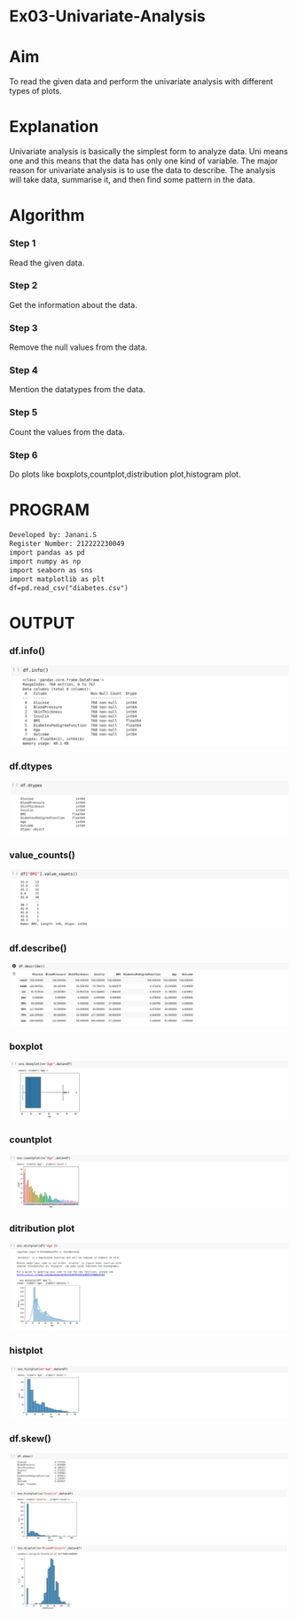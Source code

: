 # Ex03-Univariate-Analysis
# Aim
To read the given data and perform the univariate analysis with different types of plots.

# Explanation
Univariate analysis is basically the simplest form to analyze data. Uni means one and this means that the data has only one kind of variable. The major reason for univariate analysis is to use the data to describe. The analysis will take data, summarise it, and then find some pattern in the data.

# Algorithm
### Step 1
Read the given data.

### Step 2
Get the information about the data.

### Step 3
Remove the null values from the data.

### Step 4
Mention the datatypes from the data.

### Step 5
Count the values from the data.

### Step 6
Do plots like boxplots,countplot,distribution plot,histogram plot.


# PROGRAM
```
Developed by: Janani.S
Register Number: 212222230049
import pandas as pd
import numpy as np
import seaborn as sns
import matplotlib as plt
df=pd.read_csv("diabetes.csv")
```
# OUTPUT
### df.info()
![OUTPUT](diainfo.png)
### df.dtypes
![OUTPUT](dtypes.png)
### value_counts()
![OUTPUT](valuecounts.png)
### df.describe()
![OUTPUT](describe.png)
### boxplot
![OUTPUT](boxplot.png)
### countplot
![OUTPUT](countplot.png)
### ditribution plot
![OUTPUT](distplot.png)
### histplot
![OUTPUT](histplot.png)
### df.skew()
![OUTPUT](skew.png)
![OUTPUT](skewhist.png)
![OUTPUT](skewdist.png)

